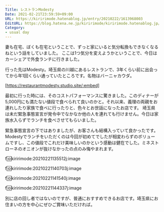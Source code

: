 ```yaml
---
Title: レストランModesty
Date: 2021-02-21T23:59:59+09:00
URL: https://kiririmode.hatenablog.jp/entry/20210222/1613968003
EditURL: https://blog.hatena.ne.jp/kiririmode/kiririmode.hatenablog.jp/atom/entry/26006613694897381
Category:
- usual day
---
```


妻も在宅、ぼくも在宅ということで、ずっと家にいると気分転換もできなくなるねという話をしていました。
ここは1つ気分を変えようかということで、今日はカーシェアで外食ランチに行きました。

行った先はModesty。埼玉県の川越にあるレストランで、3年くらい前に出会ってから年1回くらい通っていたところです。名物はバーニャカウダ。

[https://restaurantmodesty.studio.site/:embed]

最初に行った時には、そのコストパフォーマンスに驚きました。このディナーが5,000円にも満たない値段で食べられて良いのかと。それ以来、義理の両親をお連れしたり家族で食べに行ったりと、色々とお世話になったお店です。
埼玉県は未だ緊急事態宣言が発令中でなかなか他の人を連れても行けません。今日は家族水入らずでランチを食べさせてもらいました。

緊急事態宣言の下ではありましたが、お客さんも結構入っていて良かったです。
Modestyでランチをいただくのは今回が初めてでしたが相変わらずのボリュームですし、この値段でこれだけ美味しいのかという感動は健在でした。ミネストローネのオニオンが抜けなかったの点のみ悔やまれます。

f:id:kiririmode:20210221135512j:image

f:id:kiririmode:20210221140703j:image

f:id:kiririmode:20210221141540j:image

f:id:kiririmode:20210221144337j:image

別に店の回し者ではないのですが、普通におすすめできるお店です。埼玉県にお住まいの方を中心にぜひご賞味いただければ。
